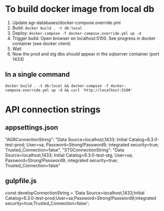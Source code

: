 # To build docker image from local db
1. Update agr-databases/docker-compose.override.yml
2. Build:
`docker build . -t db:local`
3. Deploy:
`docker-compose -f docker-compose.override.yml up -d`
4. Trigger build: Open browser on localhost:5100. See progress in docker container (see docker client)
5. Wait
6. Now the prod and stg dbs should appear in the sqlserver container (port 1433)

## In a single command
`docker build . -t db:local && docker-compose -f docker-compose.override.yml up -d && curl 'http://localhost:5100'`

# API connection strings
## appsettings.json
"AGRConnectionString": "Data Source=localhost,1433; Initial Catalog=6.3.0-test-prod; User=sa; Password=Strong!Password9; integrated security=true; Trusted_Connection=false",
"STGConnectionString": "Data Source=localhost,1433; Initial Catalog=6.3.0-test-stg; User=sa; Password=Strong!Password9; integrated security=true; Trusted_Connection=false"
    
## gulpfile.js
const developConnectionString = 'Data Source=localhost,1433;Initial Catalog=6.3.0-test-prod;User=sa;Password=Strong\!Password9;integrated security=true;Trusted_Connection=false';


